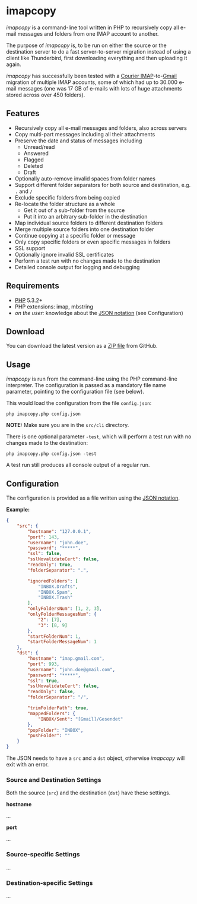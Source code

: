 # imapcopy

*imapcopy* is a command-line tool written in PHP to recursively copy all e-mail
messages and folders from one IMAP account to another.

The purpose of *imapcopy* is, to be run on either the source or the destination
server to do a fast server-to-server migration instead of using a client like
Thunderbird, first downloading everything and then uploading it again.

*imapcopy* has successfully been tested with a
[Courier IMAP](http://www.courier-mta.org/imap/)-to-[Gmail](https://mail.google.com/)
migration of multiple IMAP accounts, some of which had up to 30.000 e-mail
messages (one was 17 GB of e-mails with lots of huge attachments stored across
over 450 folders).

## Features

* Recursively copy all e-mail messages and folders, also across servers
* Copy multi-part messages including all their attachments
* Preserve the date and status of messages including
  * Unread/read
  * Answered
  * Flagged
  * Deleted
  * Draft
* Optionally auto-remove invalid spaces from folder names
* Support different folder separators for both source and destination, e.g. `.`
and `/`
* Exclude specific folders from being copied
* Re-locate the folder structure as a whole
  * Get it out of a sub-folder from the source
  * Put it into an arbitrary sub-folder in the destination
* Map individual source folders to different destination folders
* Merge multiple source folders into one destination folder
* Continue copying at a specific folder or message
* Only copy specific folders or even specific messages in folders
* SSL support
* Optionally ignore invalid SSL certificates
* Perform a test run with no changes made to the destination
* Detailed console output for logging and debugging

## Requirements

* [PHP](http://php.net/) 5.3.2+
* PHP extensions: imap, mbstring
* *on the user:* knowledge about the
[JSON notation](http://en.wikipedia.org/wiki/JSON) (see Configuration)

## Download

You can download the latest version as a [ZIP
file](https://github.com/wrzlbrmft/imapcopy/archive/master.zip) from GitHub.

## Usage

*imapcopy* is run from the command-line using the PHP command-line interpreter.
The configuration is passed as a mandatory file name parameter, pointing to the
configuration file (see below).

This would load the configuration from the file `config.json`:

```
php imapcopy.php config.json
```

**NOTE:** Make sure you are in the `src/cli` directory.

There is one optional parameter `-test`, which will perform a test run with no
changes made to the destination:

```
php imapcopy.php config.json -test
```

A test run still produces all console output of a regular run.

## Configuration

The configuration is provided as a file written using the
[JSON notation](http://en.wikipedia.org/wiki/JSON).

**Example:**

```json
{
	"src": {
		"hostname": "127.0.0.1",
		"port": 143,
		"username": "john.doe",
		"password": "*****",
		"ssl": false,
		"sslNovalidateCert": false,
		"readOnly": true,
		"folderSeparator": ".",

		"ignoredFolders": [
			"INBOX.Drafts",
			"INBOX.Spam",
			"INBOX.Trash"
		],
		"onlyFoldersNum": [1, 2, 3],
		"onlyFolderMessagesNum": {
			"2": [7],
			"3": [8, 9]
		},
		"startFolderNum": 1,
		"startFolderMessageNum": 1
	},
	"dst": {
		"hostname": "imap.gmail.com",
		"port": 993,
		"username": "john.doe@gmail.com",
		"password": "*****",
		"ssl": true,
		"sslNovalidateCert": false,
		"readOnly": false,
		"folderSeparator": "/",

		"trimFolderPath": true,
		"mappedFolders": {
			"INBOX/Sent": "[Gmail]/Gesendet"
		},
		"popFolder": "INBOX",
		"pushFolder": ""
	}
}
```

The JSON needs to have a `src` and a `dst` object, otherwise *imapcopy* will
exit with an error.

### Source and Destination Settings

Both the source (`src`) and the destination (`dst`) have these settings.

**hostname**

...

**port**

...


### Source-specific Settings

...

### Destination-specific Settings

...

